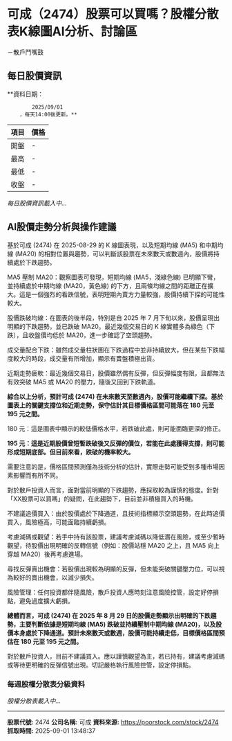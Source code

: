 # 可成（2474）股票可以買嗎？股權分散表K線圖AI分析、討論區
－散戶鬥嘴鼓

## 每日股價資訊

**資料日期：
        
            2025/09/01
        ，每天14:00後更新。**

| 項目 | 價格 |
|------|------|
| 開盤 | - |
| 最高 | - |
| 最低 | - |
| 收盤 | - |

*每日股價資訊載入中...*

## AI股價走勢分析與操作建議

基於可成 (2474) 在 2025-08-29 的 K 線圖表現，以及短期均線 (MA5) 和中期均線 (MA20) 的相對位置與趨勢，可以判斷該股票在未來數天或數週內，股價將持續處於下跌趨勢。

MA5 壓制 MA20：觀察圖表可發現，短期均線 (MA5，淺綠色線) 已明顯下彎，並持續處於中期均線 (MA20，黃色線) 的下方，且兩條均線之間的距離正在擴大。這是一個強烈的看跌信號，表明短期內賣方力量較強，股價持續下探的可能性較大。

股價跌破均線：在圖表的後半段，特別是自 2025 年 7 月下旬以來，股價呈現出明顯的下跌趨勢，並已跌破 MA20。最近幾個交易日的 K 線實體多為綠色（下跌），且收盤價均低於 MA20，進一步確認了空頭趨勢。

成交量配合下跌：雖然成交量柱狀圖在下跌過程中並非持續放大，但在某些下跌幅度較大的時段，成交量有所增加，顯示有賣盤積極出貨。

近期走勢疲軟：最近幾個交易日，股價雖然偶有反彈，但反彈幅度有限，且都無法有效突破 MA5 或 MA20 的壓力，隨後又回到下跌軌道。

**綜合以上分析，預計可成 (2474) 在未來數天至數週內，股價可能繼續下探。基於圖表上的關鍵支撐位和近期走勢，保守估計其目標價格區間可能落在 180 元至 195 元之間。**

180 元：這是圖表中顯示的較低價格水平，若跌破此處，則可能面臨更深的修正。

**195 元：這是近期股價曾短暫跌破後又反彈的價位，若能在此處獲得支撐，則可能形成短期底部。但目前來看，跌破的機率較大。**

需要注意的是，價格區間預測僅為技術分析的估計，實際走勢可能受到多種市場因素影響而有所不同。

對於散戶投資人而言，面對當前明顯的下跌趨勢，應採取較為謹慎的態度。針對「XX股票可以買嗎」的疑問，在此趨勢下，目前並非積極買入的時機。

不建議追價買入：由於股價處於下降通道，且技術指標顯示空頭趨勢，在此時追價買入，風險極高，可能面臨持續虧損。

考慮減碼或觀望：若手中持有該股票，建議考慮減碼以降低潛在風險，或至少暫時觀望，待股價出現明確的反轉信號（例如：股價站穩 MA20 之上，且 MA5 向上穿越 MA20）後再考慮進場。

尋找反彈賣出機會：若股價出現較為明顯的反彈，但未能突破關鍵壓力位，可以視為較好的賣出機會，以減少損失。

風險管理：任何投資都伴隨風險，散戶投資人應時刻注意風險控管，設定好停損點，避免過度擴大虧損。

**總體而言，可成 (2474) 在 2025 年 8 月 29 日的股價走勢顯示出明確的下跌趨勢，主要判斷依據是短期均線 (MA5) 跌破並持續壓制中期均線 (MA20)，以及股價本身處於下降通道。預計未來數天或數週，股價可能持續走低，目標價格區間預估在 180 元至 195 元之間。**

對於散戶投資人，目前不建議買入。應以謹慎觀望為主，若已持有，建議考慮減碼或等待更明確的反彈信號出現。切記嚴格執行風險控管，設定停損點。

### 每週股權分散表分級資料

*股權分散表載入中...*

---

**股票代號:** 2474
**公司名稱:** 可成
**資料來源:** https://poorstock.com/stock/2474
**抓取時間:** 2025-09-01 13:48:37